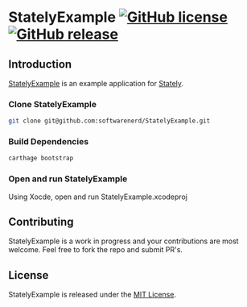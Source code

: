 # StatelyExample [![GitHub license](https://img.shields.io/badge/license-MIT-lightgrey.svg)](https://raw.githubusercontent.com/softwarenerd/StatelyExample/master/LICENSE.md) [![GitHub release](https://img.shields.io/github/release/softwarenerd/StatelyExample.svg)](https://github.com/softwarenerd/StatelyExample/releases)

## Introduction 

[StatelyExample](https://github.com/softwarenerd/StatelyExample) is an example application for [Stately](https://github.com/softwarenerd/Stately).

### Clone StatelyExample

```bash
git clone git@github.com:softwarenerd/StatelyExample.git
```

### Build Dependencies

```bash
carthage bootstrap
```

### Open and run StatelyExample

Using Xocde, open and run StatelyExample.xcodeproj

## Contributing

StatelyExample is a work in progress and your contributions are most welcome. Feel free to fork the repo and submit PR's.

## License

StatelyExample is released under the [MIT License](LICENSE.md).
